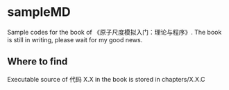 # sampleMD
Sample codes for the book of 《原子尺度模拟入门：理论与程序》. The book is still in writing, please wait for my good news. 


## Where to find
Executable source of 代码 X.X in the book is stored in chapters/X.X.C
